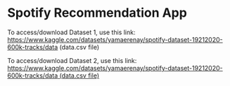# Spotify Recommendation App

To access/download Dataset 1, use this link: 
https://www.kaggle.com/datasets/yamaerenay/spotify-dataset-19212020-600k-tracks/data (data.csv file)


To access/download Dataset 2, use this link: 
[https://www.kaggle.com/datasets/yamaerenay/spotify-dataset-19212020-600k-tracks/data (data.csv file)](https://www.kaggle.com/datasets/maharshipandya/-spotify-tracks-dataset)
